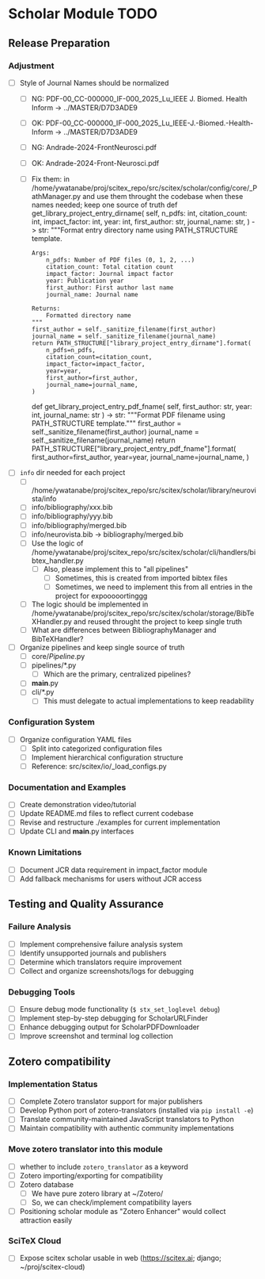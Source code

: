 <!-- ---
!-- Timestamp: 2025-10-13 05:26:37
!-- Author: ywatanabe
!-- File: /home/ywatanabe/proj/scitex_repo/src/scitex/scholar/TODO.md
!-- --- -->

# Scholar Module TODO

## Release Preparation

### Adjustment
- [ ] Style of Journal Names should be normalized
  - [ ] NG: PDF-00_CC-000000_IF-000_2025_Lu_IEEE J. Biomed. Health Inform -> ../MASTER/D7D3ADE9
  - [ ] OK: PDF-00_CC-000000_IF-000_2025_Lu_IEEE-J.-Biomed.-Health-Inform -> ../MASTER/D7D3ADE9
  - [ ] NG: Andrade-2024-FrontNeurosci.pdf
  - [ ] OK: Andrade-2024-Front-Neurosci.pdf
  - [ ] Fix them: in /home/ywatanabe/proj/scitex_repo/src/scitex/scholar/config/core/_PathManager.py and use them throught the codebase when these names needed; keep one source of truth 
    def get_library_project_entry_dirname(
        self,
        n_pdfs: int,
        citation_count: int,
        impact_factor: int,
        year: int,
        first_author: str,
        journal_name: str,
    ) -> str:
        """Format entry directory name using PATH_STRUCTURE template.

        Args:
            n_pdfs: Number of PDF files (0, 1, 2, ...)
            citation_count: Total citation count
            impact_factor: Journal impact factor
            year: Publication year
            first_author: First author last name
            journal_name: Journal name

        Returns:
            Formatted directory name
        """
        first_author = self._sanitize_filename(first_author)
        journal_name = self._sanitize_filename(journal_name)
        return PATH_STRUCTURE["library_project_entry_dirname"].format(
            n_pdfs=n_pdfs,
            citation_count=citation_count,
            impact_factor=impact_factor,
            year=year,
            first_author=first_author,
            journal_name=journal_name,
        )

    def get_library_project_entry_pdf_fname(
        self, first_author: str, year: int, journal_name: str
    ) -> str:
        """Format PDF filename using PATH_STRUCTURE template."""
        first_author = self._sanitize_filename(first_author)
        journal_name = self._sanitize_filename(journal_name)
        return PATH_STRUCTURE["library_project_entry_pdf_fname"].format(
            first_author=first_author,
            year=year,
            journal_name=journal_name,
        )

- [ ] `info` dir needed for each project
  - [ ] /home/ywatanabe/proj/scitex_repo/src/scitex/scholar/library/neurovista/info
  - [ ] info/bibliography/xxx.bib
  - [ ] info/bibliography/yyy.bib
  - [ ] info/bibliography/merged.bib
  - [ ] info/neurovista.bib -> bibliography/merged.bib
  - [ ] Use the logic of /home/ywatanabe/proj/scitex_repo/src/scitex/scholar/cli/handlers/bibtex_handler.py
    - [ ] Also, please implement this to "all pipelines"
      - [ ] Sometimes, this is created from imported bibtex files
      - [ ] Sometimes, we need to implement this from all entries in the project for expooooortinggg
  - [ ] The logic should be implemented in /home/ywatanabe/proj/scitex_repo/src/scitex/scholar/storage/BibTeXHandler.py and reused throught the project to keep single truth
  - [ ] What are differences between BibliographyManager and BibTeXHandler?

- [ ] Organize pipelines and keep single source of truth
  - [ ] core/*Pipeline*.py
  - [ ] pipelines/*.py
    - [ ] Which are the primary, centralized pipelines?
  - [ ] __main__.py
  - [ ] cli/*.py
    - [ ] This must delegate to actual implementations to keep readability

### Configuration System
- [ ] Organize configuration YAML files
  - [ ] Split into categorized configuration files
  - [ ] Implement hierarchical configuration structure
  - [ ] Reference: src/scitex/io/_load_configs.py

### Documentation and Examples
- [ ] Create demonstration video/tutorial
- [ ] Update README.md files to reflect current codebase
- [ ] Revise and restructure ./examples for current implementation
- [ ] Update CLI and __main__.py interfaces

### Known Limitations
- [ ] Document JCR data requirement in impact_factor module
- [ ] Add fallback mechanisms for users without JCR access

## Testing and Quality Assurance

### Failure Analysis
- [ ] Implement comprehensive failure analysis system
- [ ] Identify unsupported journals and publishers
- [ ] Determine which translators require improvement
- [ ] Collect and organize screenshots/logs for debugging

### Debugging Tools
- [ ] Ensure debug mode functionality (`$ stx_set_loglevel debug`)
- [ ] Implement step-by-step debugging for ScholarURLFinder
- [ ] Enhance debugging output for ScholarPDFDownloader
- [ ] Improve screenshot and terminal log collection

## Zotero compatibility

### Implementation Status
- [ ] Complete Zotero translator support for major publishers
- [ ] Develop Python port of zotero-translators (installed via `pip install -e`)
- [ ] Translate community-maintained JavaScript translators to Python
- [ ] Maintain compatibility with authentic community implementations

### Move zotero translator into this module
- [ ] whether to include `zotero_translator` as a keyword
- [ ] Zotero importing/exporting for compatibility
- [ ] Zotero database
  - [ ] We have pure zotero library at ~/Zotero/
  - [ ] So, we can check/implement compatibility layers
- [ ] Positioning scholar module as "Zotero Enhancer" would collect attraction easily

### SciTeX Cloud
- [ ] Expose scitex scholar usable in web (https://scitex.ai; django; ~/proj/scitex-cloud)

<!-- EOF -->